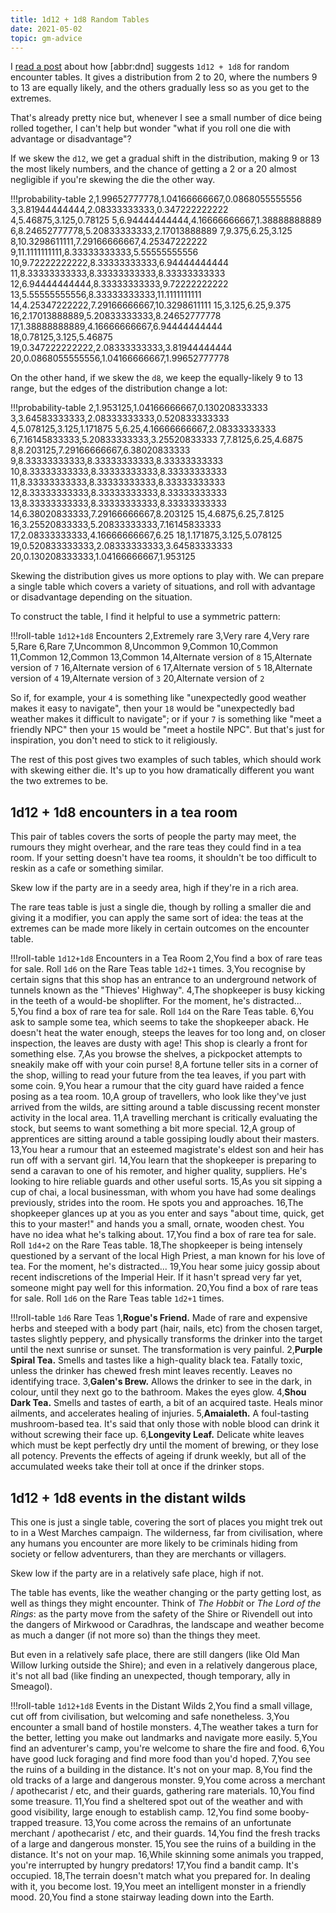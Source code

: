 ```yaml
---
title: 1d12 + 1d8 Random Tables
date: 2021-05-02
topic: gm-advice
---
```


I [read a post][] about how [abbr:dnd] suggests `1d12 + 1d8`
for random encounter tables.  It gives a distribution from 2 to
20, where the numbers 9 to 13 are equally likely, and the others
gradually less so as you get to the extremes.

[read a post]: https://merricb.com/2020/10/12/random-encounters-1d8-1d12/

That's already pretty nice but, whenever I see a small number of dice
being rolled together, I can't help but wonder "what if you roll one
die with advantage or disadvantage"?

If we skew the `d12`, we get a gradual shift in
the distribution, making 9 or 13 the most likely numbers, and the
chance of getting a 2 or a 20 almost negligible if you're skewing the
die the other way.

!!!probability-table
2,1.99652777778,1.04166666667,0.0868055555556
3,3.81944444444,2.08333333333,0.347222222222
4,5.46875,3.125,0.78125
5,6.94444444444,4.16666666667,1.38888888889
6,8.24652777778,5.20833333333,2.17013888889
7,9.375,6.25,3.125
8,10.3298611111,7.29166666667,4.25347222222
9,11.1111111111,8.33333333333,5.55555555556
10,9.72222222222,8.33333333333,6.94444444444
11,8.33333333333,8.33333333333,8.33333333333
12,6.94444444444,8.33333333333,9.72222222222
13,5.55555555556,8.33333333333,11.1111111111
14,4.25347222222,7.29166666667,10.3298611111
15,3.125,6.25,9.375
16,2.17013888889,5.20833333333,8.24652777778
17,1.38888888889,4.16666666667,6.94444444444
18,0.78125,3.125,5.46875
19,0.347222222222,2.08333333333,3.81944444444
20,0.0868055555556,1.04166666667,1.99652777778

On the other hand, if we skew the `d8`, we keep
the equally-likely 9 to 13 range, but the edges of the distribution
change a lot:

!!!probability-table
2,1.953125,1.04166666667,0.130208333333
3,3.64583333333,2.08333333333,0.520833333333
4,5.078125,3.125,1.171875
5,6.25,4.16666666667,2.08333333333
6,7.16145833333,5.20833333333,3.25520833333
7,7.8125,6.25,4.6875
8,8.203125,7.29166666667,6.38020833333
9,8.33333333333,8.33333333333,8.33333333333
10,8.33333333333,8.33333333333,8.33333333333
11,8.33333333333,8.33333333333,8.33333333333
12,8.33333333333,8.33333333333,8.33333333333
13,8.33333333333,8.33333333333,8.33333333333
14,6.38020833333,7.29166666667,8.203125
15,4.6875,6.25,7.8125
16,3.25520833333,5.20833333333,7.16145833333
17,2.08333333333,4.16666666667,6.25
18,1.171875,3.125,5.078125
19,0.520833333333,2.08333333333,3.64583333333
20,0.130208333333,1.04166666667,1.953125

Skewing the distribution gives us more options to play with.  We can
prepare a single table which covers a variety of situations, and roll
with advantage or disadvantage depending on the situation.

To construct the table, I find it helpful to use a symmetric pattern:

!!!roll-table
`1d12+1d8` Encounters
2,Extremely rare
3,Very rare
4,Very rare
5,Rare
6,Rare
7,Uncommon
8,Uncommon
9,Common
10,Common
11,Common
12,Common
13,Common
14,Alternate version of `8`
15,Alternate version of `7`
16,Alternate version of `6`
17,Alternate version of `5`
18,Alternate version of `4`
19,Alternate version of `3`
20,Alternate version of `2`

So if, for example, your `4` is something like "unexpectedly good
weather makes it easy to navigate", then your `18` would be
"unexpectedly bad weather makes it difficult to navigate"; or if your
`7` is something like "meet a friendly NPC" then your `15` would be
"meet a hostile NPC".  But that's just for inspiration, you don't need
to stick to it religiously.

The rest of this post gives two examples of such tables, which should
work with skewing either die.  It's up to you how dramatically
different you want the two extremes to be.

## 1d12 + 1d8 encounters in a tea room

This pair of tables covers the sorts of people the party may meet, the
rumours they might overhear, and the rare teas they could find in a
tea room.  If your setting doesn't have tea rooms, it shouldn't be too
difficult to reskin as a cafe or something similar.

Skew low if the party are in a seedy area, high if they're in a rich
area.

The rare teas table is just a single die, though by rolling a smaller
die and giving it a modifier, you can apply the same sort of idea: the
teas at the extremes can be made more likely in certain outcomes on
the encounter table.

!!!roll-table
`1d12+1d8` Encounters in a Tea Room
2,You find a box of rare teas for sale.  Roll `1d6` on the Rare Teas table `1d2+1` times.
3,You recognise by certain signs that this shop has an entrance to an underground network of tunnels known as the "Thieves' Highway".
4,The shopkeeper is busy kicking in the teeth of a would-be shoplifter.  For the moment, he's distracted...
5,You find a box of rare tea for sale.  Roll `1d4` on the Rare Teas table.
6,You ask to sample some tea, which seems to take the shopkeeper aback.  He doesn't heat the water enough, steeps the leaves for too long and, on closer inspection, the leaves are dusty with age!  This shop is clearly a front for something else.
7,As you browse the shelves, a pickpocket attempts to sneakily make off with your coin purse!
8,A fortune teller sits in a corner of the shop, willing to read your future from the tea leaves, if you part with some coin.
9,You hear a rumour that the city guard have raided a fence posing as a tea room.
10,A group of travellers, who look like they've just arrived from the wilds, are sitting around a table discussing recent monster activity in the local area.
11,A travelling merchant is critically evaluating the stock, but seems to want something a bit more special.
12,A group of apprentices are sitting around a table gossiping loudly about their masters.
13,You hear a rumour that an esteemed magistrate's eldest son and heir has run off with a servant girl.
14,You learn that the shopkeeper is preparing to send a caravan to one of his remoter, and higher quality, suppliers.  He's looking to hire reliable guards and other useful sorts.
15,As you sit sipping a cup of chai, a local businessman, with whom you have had some dealings previously, strides into the room.  He spots you and approaches.
16,The shopkeeper glances up at you as you enter and says "about time, quick, get this to your master!" and hands you a small, ornate, wooden chest.  You have no idea what he's talking about.
17,You find a box of rare tea for sale.  Roll `1d4+2` on the Rare Teas table.
18,The shopkeeper is being intensely questioned by a servant of the local High Priest, a man known for his love of tea.  For the moment, he's distracted...
19,You hear some juicy gossip about recent indiscretions of the Imperial Heir.  If it hasn't spread very far yet, someone might pay well for this information.
20,You find a box of rare teas for sale.  Roll `1d6` on the Rare Teas table `1d2+1` times.

!!!roll-table
`1d6` Rare Teas
1,**Rogue's Friend.**  Made of rare and expensive herbs and steeped with a body part (hair, nails, etc) from the chosen target, tastes slightly peppery, and physically transforms the drinker into the target until the next sunrise or sunset.  The transformation is very painful.
2,**Purple Spiral Tea.**  Smells and tastes like a high-quality black tea.  Fatally toxic, unless the drinker has chewed fresh mint leaves recently.  Leaves no identifying trace.
3,**Galen's Brew.**  Allows the drinker to see in the dark, in colour, until they next go to the bathroom.  Makes the eyes glow.
4,**Shou Dark Tea.**  Smells and tastes of earth, a bit of an acquired taste.  Heals minor ailments, and accelerates healing of injuries.
5,**Amaialeth.**  A foul-tasting mushroom-based tea.  It's said that only those with noble blood can drink it without screwing their face up.
6,**Longevity Leaf.**  Delicate white leaves which must be kept perfectly dry until the moment of brewing, or they lose all potency.  Prevents the effects of ageing if drunk weekly, but all of the accumulated weeks take their toll at once if the drinker stops.

## 1d12 + 1d8 events in the distant wilds

This one is just a single table, covering the sort of places you might
trek out to in a West Marches campaign.  The wilderness, far from
civilisation, where any humans you encounter are more likely to be
criminals hiding from society or fellow adventurers, than they are
merchants or villagers.

Skew low if the party are in a relatively safe place, high if not.

The table has events, like the weather changing or the party getting
lost, as well as things they might encounter.  Think of *The Hobbit*
or *The Lord of the Rings*: as the party move from the safety of the
Shire or Rivendell out into the dangers of Mirkwood or Caradhras, the
landscape and weather become as much a danger (if not more so) than
the things they meet.

But even in a relatively safe place, there are still dangers (like Old
Man Willow lurking outside the Shire); and even in a relatively
dangerous place, it's not all bad (like finding an unexpected, though
temporary, ally in Smeagol).

!!!roll-table
`1d12+1d8` Events in the Distant Wilds
2,You find a small village, cut off from civilisation, but welcoming and safe nonetheless.
3,You encounter a small band of hostile monsters.
4,The weather takes a turn for the better, letting you make out landmarks and navigate more easily.
5,You find an adventurer's camp, you're welcome to share the fire and food.
6,You have good luck foraging and find more food than you'd hoped.
7,You see the ruins of a building in the distance.  It's not on your map.
8,You find the old tracks of a large and dangerous monster.
9,You come across a merchant / apothecarist / etc, and their guards, gathering rare materials.
10,You find some treasure.
11,You find a sheltered spot out of the weather and with good visibility, large enough to establish camp.
12,You find some booby-trapped treasure.
13,You come across the remains of an unfortunate merchant / apothecarist / etc, and their guards.
14,You find the fresh tracks of a large and dangerous monster.
15,You see the ruins of a building in the distance.  It's not on your map.
16,While skinning some animals you trapped, you're interrupted by hungry predators!
17,You find a bandit camp.  It's occupied.
18,The terrain doesn't match what you prepared for.  In dealing with it, you become lost.
19,You meet an intelligent monster in a friendly mood.
20,You find a stone stairway leading down into the Earth.
